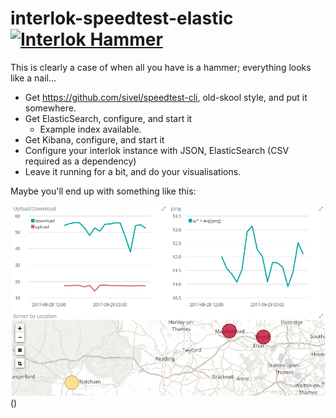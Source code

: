 # interlok-speedtest-elastic [![Interlok Hammer](https://img.shields.io/badge/certified-interlok%20hammer-red.svg)]()

This is clearly a case of when all you have is a hammer; everything looks like a nail...

* Get https://github.com/sivel/speedtest-cli, old-skool style, and put it somewhere.
* Get ElasticSearch, configure, and start it
    * Example index available.
* Get Kibana, configure, and start it
* Configure your interlok instance with JSON, ElasticSearch (CSV required as a dependency)
* Leave it running for a bit, and do your visualisations.

Maybe you'll end up with something like this:

![kibana timelion](https://github.com/quotidian-ennui/interlok-speedtest-elastic/blob/master/kibana-timelion.png)()
